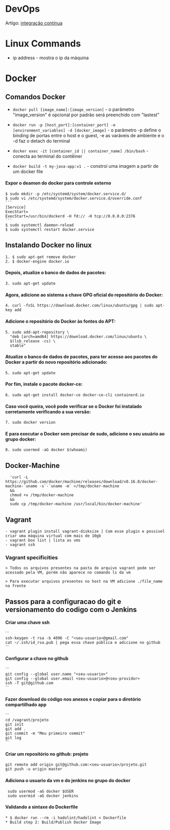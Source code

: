  # DevOps
Artigo: [integração contínua](https://docs.google.com/document/d/1cSqCWkuNbW-c7MS2D0o9ovjfYBSdCCvyi-kEkTnEBRM/edit?usp=sharing)

 # Linux Commands
* ip address - mostra o ip da máquina

# Docker
## Comandos Docker
* `docker pull [image_name]:[image_version]` - o parâmetro "image_version" é opcional por padrão será preenchido com "lastest"

* `docker run -p [host_port]:[container_port] -e [environment_variables] -d [docker_image]` - o parâmetro -p define o binding de portas entre o host e o guest,  -e as varáveis de ambiente e o -d faz o detach do terminal 

* `docker exec -it [container_id || container_name] /bin/bash` - conecta ao terminal do contêiner

* `docker build -t my-java-app:v1 .` - constroí uma imagem a partir de um docker file

#### Expor o deamon do docker para controle externo
    $ sudo mkdir -p /etc/systemd/system/docker.service.d/
    $ sudo vi /etc/systemd/system/docker.service.d/override.conf
    ```
    [Service]
    ExecStart=
    ExecStart=/usr/bin/dockerd -H fd:// -H tcp://0.0.0.0:2376
    ```
    $ sudo systemctl daemon-reload
    $ sudo systemctl restart docker.service

## Instalando Docker no linux
    1. $ sudo apt-get remove docker
    2. $ docker-engine docker.io

#### Depois, atualize o banco de dados de pacotes:
    3. sudo apt-get update

#### Agora, adicione ao sistema a chave GPG oficial do repositório do Docker:
    4. curl -fsSL https://download.docker.com/linux/ubuntu/gpg | sudo apt-key add

#### Adicione o repositório do Docker às fontes do APT:

    5. sudo add-apt-repository \
      "deb [arch=amd64] https://download.docker.com/linux/ubuntu \
      $(lsb_release -cs) \
      stable"

#### Atualize o banco de dados de pacotes, para ter acesso aos pacotes do Docker a partir do novo repositório adicionado:
    5. sudo apt-get update

#### Por fim, instale o pacote docker-ce:
    6. sudo apt-get install docker-ce docker-ce-cli containerd.io

#### Caso você queira, você pode verificar se o Docker foi instalado corretamente verificando a sua versão:
    7. sudo docker version
    
#### E para executar o Docker sem precisar de sudo, adicione o seu usuário ao grupo docker:
    8. sudo usermod -aG docker $(whoami)

## Docker-Machine
      'curl -L https://github.com/docker/machine/releases/download/v0.16.0/docker-machine-`uname -s`-`uname -m` >/tmp/docker-machine 
      &&
      chmod +x /tmp/docker-machine 
      &&
      sudo cp /tmp/docker-machine /usr/local/bin/docker-machine'

## Vagrant
    - vagrant plugin install vagrant-disksize | Com esse plugin e possivel criar uma máquina virtual com mais de 10gb
    - vagrant box list | lista as vms
    - vagrant ssh 

 ### Vagrant specificities
    > Todos os arquivos presentes na pasta do arquivo vagrant pode ser acessado pela VM, porém não aparece no comando ls da vm

    > Para executar arquivos presentes no host na VM adicione ./file_name na frente

## Passos para a configuracao do git e versionamento do codigo com o Jenkins
#### Criar uma chave ssh
    ˋˋˋ
    ssh-keygen -t rsa -b 4096 -C "<seu-usuario>@gmail.com"
    cat ~/.ssh/id_rsa.pub | pega essa chave pública e adicione no github
    ˋˋˋ
#### Configurar a chave no github
    ˋˋˋ
    git config --global user.name "<seu-usuario>"
    git config --global user.email <seu-usuario>@<seu-providor>
    ssh -T git@github.com
    ˋˋˋ
#### Fazer download do código nos anexos e copiar para o diretório compartilhado app
    ˋˋˋ
    cd /vagrant/projeto
    git init
    git add .
    git commit -m "Meu primeiro commit"
    git log
    ˋˋˋ
#### Criar um repositório no github: projeto
    git remote add origin git@github.com:<seu-usuario>/projeto.git
    git push -u origin master
#### Adiciona o usuario da vm e do jenkins no grupo do docker
     sudo usermod -aG docker $USER
     sudo usermid -aG docker jenkins

#### Validando a sintaxe do Dockerfile
    * $ docker run --rm -i hadolint/hadolint < Dockerfile
    * Build step 2: Build/Publish Docker Image